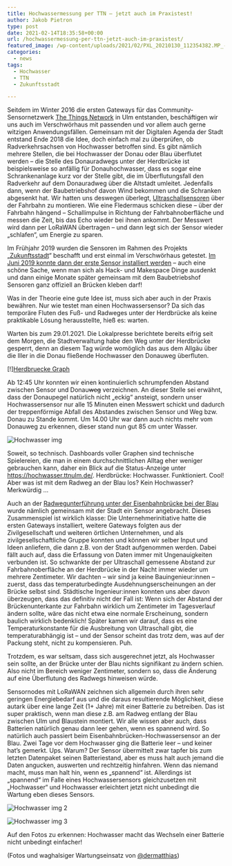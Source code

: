 ```yaml
---
title: Hochwassermessung per TTN – jetzt auch im Praxistest!
author: Jakob Pietron
type: post
date: 2021-02-14T18:35:58+00:00
url: /hochwassermessung-per-ttn-jetzt-auch-im-praxistest/
featured_image: /wp-content/uploads/2021/02/PXL_20210130_112354382.MP_-768x1024.jpg
categories:
  - news
tags:
  - Hochwasser
  - TTN
  - Zukunftsstadt

---
```


Seitdem im Winter 2016 die ersten Gateways für das Community-Sensornetzwerk [The Things Network][2] in Ulm entstanden, beschäftigen wir uns auch im Verschwörhaus mit passenden und vor allem auch gerne witzigen Anwendungsfällen. Gemeinsam mit der Digitalen Agenda der Stadt entstand Ende 2018 die Idee, doch einfach mal zu überprüfen, ob Radverkehrsachsen von Hochwasser betroffen sind. Es gibt nämlich mehrere Stellen, die bei Hochwasser der Donau oder Blau überflutet werden – die Stelle des Donauradwegs unter der Herdbrücke ist beispielsweise so anfällig für Donauhochwasser, dass es sogar eine Schrankenanlage kurz vor der Stelle gibt, die im Überflutungsfall den Radverkehr auf dem Donauradweg über die Altstadt umleitet. Jedenfalls dann, wenn der Baubetriebshof davon Wind bekommen und die Schranken abgesenkt hat. Wir hatten uns deswegen überlegt, [Ultraschallsensoren][3] über der Fahrbahn zu montieren. Wie eine Fledermaus schicken diese – über der Fahrbahn hängend – Schallimpulse in Richtung der Fahrbahnoberfläche und messen die Zeit, bis das Echo wieder bei ihnen ankommt. Der Messwert wird dann per LoRaWAN übertragen – und dann legt sich der Sensor wieder „schlafen“, um Energie zu sparen.

Im Frühjahr 2019 wurden die Sensoren im Rahmen des Projekts „[Zukunftsstadt][4]“ beschafft und erst einmal im Verschwörhaus getestet. <a href="https://lora.ulm-digital.com/blog/hochwassermessung-in-ulm" data-cke-saved-href="https://lora.ulm-digital.com/blog/hochwassermessung-in-ulm">Im Juni 2019 konnte dann der erste Sensor installiert werden</a> – auch eine schöne Sache, wenn man sich als Hack- und Makespace Dinge ausdenkt und dann einige Monate später gemeinsam mit dem Baubetriebshof Sensoren ganz offiziell an Brücken kleben darf!

Was in der Theorie eine gute Idee ist, muss sich aber auch in der Praxis bewähren. Nur wie testet man einen Hochwassersensor? Da sich das temporäre Fluten des Fuß- und Radweges unter der Herdbrücke als keine praktikable Lösung herausstellte, hieß es: warten.

Warten bis zum 29.01.2021. Die Lokalpresse berichtete bereits eifrig seit dem Morgen, die Stadtverwaltung habe den Weg unter der Herdbrücke gesperrt, denn an diesem Tag würde womöglich das aus dem Allgäu über die Iller in die Donau fließende Hochwasser den Donauweg überfluten.

[!][Herdbruecke Graph](/wp-content/uploads/2021/02/2021-02-herdbruecke-graph.png)

Ab 12:45 Uhr konnten wir einen kontinuierlich schrumpfenden Abstand zwischen Sensor und Donau<s>weg</s> verzeichnen. An dieser Stelle sei erwähnt, dass der Donaupegel natürlich nicht &#8222;eckig&#8220; ansteigt, sondern unser Hochwassersensor nur alle 15 Minuten einen Messwert schickt und dadurch der treppenförmige Abfall des Abstandes zwischen Sensor und Weg bzw. Donau zu Stande kommt. Um 14.00 Uhr war dann auch nichts mehr vom Donauweg zu erkennen, dieser stand nun gut 85 cm unter Wasser.

![Hochwasser img](/wp-content/uploads/2021/02/PXL_20210130_121623172.MP_-1024x768.jpg)

Soweit, so technisch. Dashboards voller Graphen sind technische Spielereien, die man in einem durchschnittlichen Alltag eher weniger gebrauchen kann, daher ein Blick auf die Status-Anzeige unter <a href="https://hochwasser.ttnulm.de/" data-cke-saved-href="https://hochwasser.ttnulm.de/">https://hochwasser.ttnulm.de/</a>. Herdbrücke: Hochwasser. Funktioniert. Cool! Aber was ist mit dem Radweg an der Blau los? Kein Hochwasser? Merkwürdig &#8230;

Auch an der <a href="https://www.openstreetmap.org/?mlat=48.40386&mlon=9.94958#map=18/48.40386/9.94958" data-cke-saved-href="https://www.openstreetmap.org/?mlat=48.40386&mlon=9.94958#map=18/48.40386/9.94958">Radwegunterführung unter der Eisenbahnbrücke bei der Blau</a> wurde nämlich gemeinsam mit der Stadt ein Sensor angebracht. Dieses Zusammenspiel ist wirklich klasse: Die Unternehmerinitiative hatte die ersten Gateways installiert, weitere Gateways folgten aus der Zivilgesellschaft und weiteren örtlichen Unternehmen, und als zivilgesellschaftliche Gruppe konnten und können wir selber Input und Ideen anliefern, die dann z.B. von der Stadt aufgenommen werden. Dabei fällt auch auf, dass die Erfassung von Daten immer mit Ungenauigkeiten verbunden ist. So schwankte der per Ultraschall gemessene Abstand zur Fahrbahnoberfläche an der Herdbrücke in der Nacht immer wieder um mehrere Zentimeter. Wir dachten – wir sind ja keine Bauingenieur:innen – zuerst, dass das temperaturbedingte Ausdehnungserscheinungen an der Brücke selbst sind. Städtische Ingenieur:innen konnten uns aber davon überzeugen, dass das definitiv nicht der Fall ist: Wenn sich der Abstand der Brückenunterkante zur Fahrbahn wirklich um Zentimeter im Tagesverlauf ändern sollte, wäre das nicht etwa eine normale Erscheinung, sondern baulich wirklich bedenklich! Später kamen wir darauf, dass es eine Temperaturkonstante für die Ausbreitung von Ultraschall gibt, die temperaturabhängig ist – und der Sensor scheint das trotz dem, was auf der Packung steht, nicht zu kompensieren. Puh.

Trotzdem, es war seltsam, dass sich ausgerechnet jetzt, als Hochwasser sein sollte, an der Brücke unter der Blau nichts signifikant zu ändern schien. Also nicht im Bereich weniger Zentimeter, sondern so, dass die Änderung auf eine Überflutung des Radwegs hinweisen würde.

Sensornodes mit LoRaWAN zeichnen sich allgemein durch ihren sehr geringen Energiebedarf aus und die daraus resultierende Möglichkeit, diese autark über eine lange Zeit (1+ Jahre) mit einer Batterie zu betreiben. Das ist super praktisch, wenn man diese z.B. am Radweg entlang der Blau zwischen Ulm und Blaustein montiert. Wir alle wissen aber auch, dass Batterien natürlich genau dann leer gehen, wenn es spannend wird. So natürlich auch passiert beim Eisenbahnbrücken-Hochwassersensor an der Blau. Zwei Tage vor dem Hochwasser ging die Batterie leer – und keiner hat&#8217;s gemerkt. Ups. Warum? Der Sensor übermittelt zwar tapfer bis zum letzten Datenpaket seinen Batteriestand, aber es muss halt auch jemand die Daten angucken, auswerten und rechtzeitig hinfahren. Wenn das niemand macht, muss man halt hin, wenn es &#8222;spannend&#8220; ist. Allerdings ist &#8222;spannend&#8220; im Falle eines Hochwassersensors gleichzusetzen mit &#8222;Hochwasser&#8220; und Hochwasser erleichtert jetzt nicht unbedingt die Wartung eben dieses Sensors.

![Hochwasser img 2](/wp-content/uploads/2021/02/PXL_20210130_112838290.MP_-768x1024.jpg)

![Hochwasser img 3](/wp-content/uploads/2021/02/PXL_20210130_112809887.MP_-768x1024.jpg)

Auf den Fotos zu erkennen: Hochwasser macht das Wechseln einer Batterie nicht unbedingt einfacher!

(Fotos und waghalsiger Wartungseinsatz von [@dermatthias][8])

 [1]: https://verschwoerhaus.de/wp-content/uploads/2021/02/PXL_20210130_112354382.MP_-scaled.jpg
 [2]: https://thethingsnetwork.org/
 [3]: https://www.decentlab.com/products/ultrasonic-distance-/-level-sensor-for-lorawan
 [4]: https://www.zukunftsstadt-ulm.de/
 [5]: https://verschwoerhaus.de/wp-content/uploads/2021/02/PXL_20210130_121623172.MP_-scaled.jpg
 [6]: https://verschwoerhaus.de/wp-content/uploads/2021/02/PXL_20210130_112838290.MP_-scaled.jpg
 [7]: https://verschwoerhaus.de/wp-content/uploads/2021/02/PXL_20210130_112809887.MP_-scaled.jpg
 [8]: https://twitter.com/dermatthias/